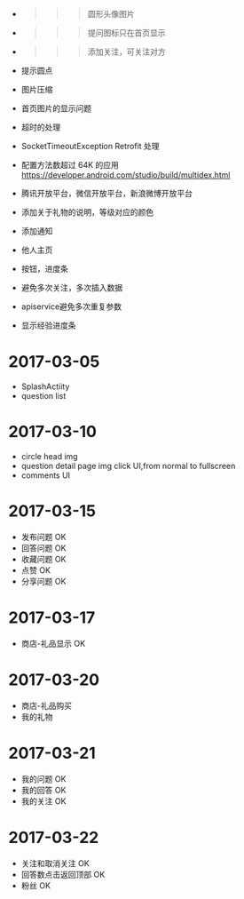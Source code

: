 * >>> 圆形头像图片
* >>>提问图标只在首页显示
* >>>添加关注，可关注对方
* 提示圆点
* 图片压缩
* 首页图片的显示问题
* 超时的处理
* SocketTimeoutException Retrofit 处理
* 配置方法数超过 64K 的应用 https://developer.android.com/studio/build/multidex.html
* 腾讯开放平台，微信开放平台，新浪微博开放平台

* 添加关于礼物的说明，等级对应的颜色

* 添加通知
* 他人主页
* 按钮，进度条
* 避免多次关注，多次插入数据
* apiservice避免多次重复参数
* 显示经验进度条

2017-03-05
==================================================
* SplashActiity
* question list

2017-03-10
==================================================
* circle head img
* question detail page img click UI,from normal to fullscreen
* comments UI

2017-03-15
==================================================
* 发布问题  OK
* 回答问题  OK
* 收藏问题  OK
* 点赞  OK
* 分享问题 OK

2017-03-17
==================================================
* 商店-礼品显示 OK 

2017-03-20
==================================================
* 商店-礼品购买 
* 我的礼物

2017-03-21
==================================================
* 我的问题 OK 
* 我的回答 OK 
* 我的关注 OK 

2017-03-22
==================================================
* 关注和取消关注  OK
* 回答数点击返回顶部 OK 
* 粉丝 OK 

